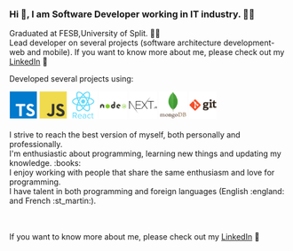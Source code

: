 ### Hi :wave:, I am Software Developer working in IT industry. :woman_technologist:

Graduated at FESB,University of Split. :woman_student:
<br/>
Lead developer on several projects (software architecture development- web and mobile). 
If you want to know more about me, please check out my [LinkedIn](https://www.linkedin.com/in/antonia-bajic/) :monocle_face:

Developed several projects using: 

<div>
    <img src="https://github.com/devicons/devicon/blob/master/icons/typescript/typescript-plain.svg" width="50" height="50"/>
    <img src="https://github.com/devicons/devicon/blob/master/icons/javascript/javascript-original.svg" width="50" height="50"/>  
    <img src="https://github.com/devicons/devicon/blob/master/icons/react/react-original-wordmark.svg" width="50" height="50"/>
    <img src="https://github.com/devicons/devicon/blob/master/icons/nodejs/nodejs-original-wordmark.svg" width="50" height="50"/>
    <img src="https://github.com/devicons/devicon/blob/master/icons/nextjs/nextjs-original-wordmark.svg" width="50" height="50"/>
    <img src="https://github.com/devicons/devicon/blob/master/icons/mongodb/mongodb-original-wordmark.svg" width="50" height="50"/>
    <img src="https://github.com/devicons/devicon/blob/master/icons/git/git-original-wordmark.svg" width="50" height="50"/>
</div>

<br/>
I strive to reach the best version of myself, both personally and professionally.
<br/>
I'm enthusiastic about programming, learning new things and updating my knowledge. :books:
<br/>
I enjoy working with people that share the same enthusiasm and love for programming.  
<br/>
I have talent in both programming and foreign languages (English :england: and French :st_martin:). 
<br/>
<br/>
<br/>







If you want to know more about me, please check out my [LinkedIn](https://www.linkedin.com/in/antonia-bajic/) :monocle_face:

<!--
**AntoniaBajic/AntoniaBajic** is a ✨ _special_ ✨ repository because its `README.md` (this file) appears on your GitHub profile.

Here are some ideas to get you started:

- 🔭 I’m currently working on ...
- 🌱 I’m currently learning ...
- 👯 I’m looking to collaborate on ...
- 🤔 I’m looking for help with ...
- 💬 Ask me about ...
- 📫 How to reach me: ...
- 😄 Pronouns: ...
- ⚡ Fun fact: ...
-->
